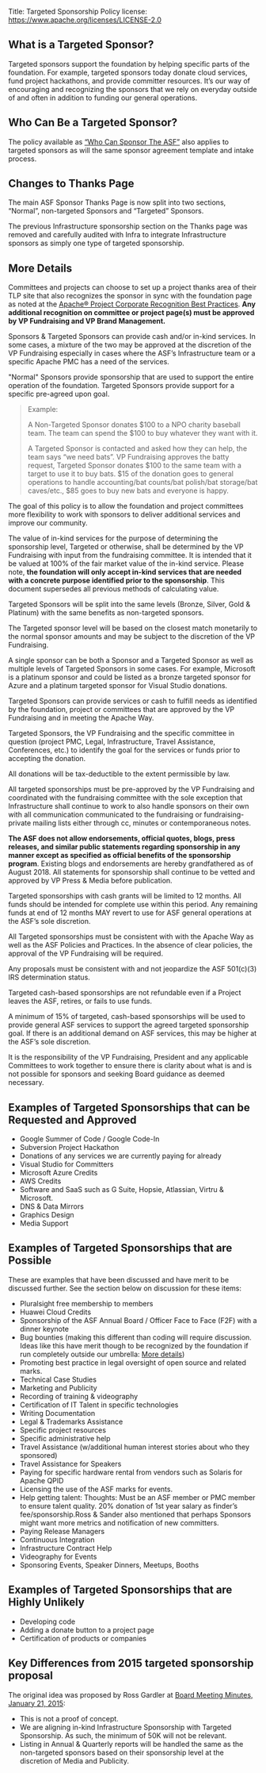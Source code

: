Title: Targeted Sponsorship Policy
license: https://www.apache.org/licenses/LICENSE-2.0



## What is a Targeted Sponsor?

Targeted sponsors support the foundation by helping specific parts of the foundation.
For example, targeted sponsors today donate cloud services, fund project hackathons,
and provide committer resources. It’s our way of encouraging and recognizing the
sponsors that we rely on everyday outside of and often in addition to funding our general
operations.

## Who Can Be a Targeted Sponsor?
The policy available as [“Who Can Sponsor The ASF”](/foundation/sponsorship.html#who-can-sponsor-the-asf)
also applies to targeted sponsors as will the same sponsor agreement
template and intake process.

## Changes to Thanks Page

The main ASF Sponsor Thanks Page is now split into two sections, “Normal”,
non-targeted Sponsors and “Targeted” Sponsors.

The previous Infrastructure sponsorship section on the Thanks page was removed and
carefully audited with Infra to integrate Infrastructure sponsors as simply one type of
targeted sponsorship.

## More Details

Committees and projects can choose to set up a project thanks area of their TLP site
that also recognizes the sponsor in sync with the foundation page as noted at
the [Apache® Project Corporate Recognition Best Practices](/foundation/marks/linking).
**Any additional recognition on committee or project page(s) must be approved by VP Fundraising and VP Brand Management.**

Sponsors & Targeted Sponsors can provide cash and/or in-kind services. In some
cases, a mixture of the two may be approved at the discretion of the VP Fundraising
especially in cases where the ASF’s Infrastructure team or a specific Apache PMC has a
need of the services.

"Normal" Sponsors provide sponsorship that are used to support the entire operation of
the foundation. Targeted Sponsors provide support for a specific pre-agreed upon goal.

> Example:
> 
> A Non-Targeted Sponsor donates $100 to a NPO charity baseball team. The
> team can spend the $100 to buy whatever they want with it.
> 
> A Targeted Sponsor is contacted and asked how they can help, the team says
> “we need bats”. VP Fundraising approves the batty request, Targeted Sponsor
> donates $100 to the same team with a target to use it to buy bats. $15 of the
> donation goes to general operations to handle accounting/bat counts/bat
> polish/bat storage/bat caves/etc., $85 goes to buy new bats and everyone is
> happy.

The goal of this policy is to allow the foundation and project committees more flexibility to
work with sponsors to deliver additional services and improve our community.

The value of in-kind services for the purpose of determining the sponsorship level,
Targeted or otherwise, shall be determined by the VP Fundraising with input from the
fundraising committee. It is intended that it be valued at 100% of the fair market value of
the in-kind service. Please note, **the foundation will only accept in-kind services that
are needed with a concrete purpose identified prior to the sponsorship**. This
document supersedes all previous methods of calculating value.

Targeted Sponsors will be split into the same levels (Bronze, Silver, Gold & Platinum)
with the same benefits as non-targeted sponsors.

The Targeted sponsor level will be based on the closest match monetarily to the normal
sponsor amounts and may be subject to the discretion of the VP Fundraising.

A single sponsor can be both a Sponsor and a Targeted Sponsor as well as multiple
levels of Targeted Sponsors in some cases. For example, Microsoft is a platinum
sponsor and could be listed as a bronze targeted sponsor for Azure and a platinum
targeted sponsor for Visual Studio donations.

Targeted Sponsors can provide services or cash to fulfill needs as identified by the
foundation, project or committees that are approved by the VP Fundraising and in
meeting the Apache Way.

Targeted Sponsors, the VP Fundraising and the specific committee in question (project
PMC, Legal, Infrastructure, Travel Assistance, Conferences, etc.) to identify the goal for
the services or funds prior to accepting the donation.

All donations will be tax-deductible to the extent permissible by law.

All targeted sponsorships must be pre-approved by the VP Fundraising and coordinated
with the fundraising committee with the sole exception that Infrastructure shall continue
to work to also handle sponsors on their own with all communication communicated to
the fundraising or fundraising-private mailing lists either through cc, minutes or
contemporaneous notes.

**The ASF does not allow endorsements, official quotes, blogs, press releases, and
similar public statements regarding sponsorship in any manner except as
specified as official benefits of the sponsorship program**. Existing blogs and
endorsements are hereby grandfathered as of August 2018. All statements for
sponsorship shall continue to be vetted and approved by VP Press & Media before
publication.

Targeted sponsorships with cash grants will be limited to 12 months. All funds should be
intended for complete use within this period. Any remaining funds at end of 12 months
MAY revert to use for ASF general operations at the ASF’s sole discretion.

All Targeted sponsorships must be consistent with with the Apache Way as well as the
ASF Policies and Practices. In the absence of clear policies, the approval of the VP
Fundraising will be required.

Any proposals must be consistent with and not jeopardize the ASF 501(c)(3) IRS
determination status.

Targeted cash-based sponsorships are not refundable even if a Project leaves the ASF,
retires, or fails to use funds.

A minimum of 15% of targeted, cash-based sponsorships will be used to provide general
ASF services to support the agreed targeted sponsorship goal. If there is an additional
demand on ASF services, this may be higher at the ASF’s sole discretion.

It is the responsibility of the VP Fundraising, President and any applicable Committees to
work together to ensure there is clarity about what is and is not possible for sponsors
and seeking Board guidance as deemed necessary.

## Examples of Targeted Sponsorships that can be Requested and Approved

- Google Summer of Code / Google Code-In
- Subversion Project Hackathon
- Donations of any services we are currently paying for already
- Visual Studio for Committers
- Microsoft Azure Credits
- AWS Credits
- Software and SaaS such as G Suite, Hopsie, Atlassian, Virtru & Microsoft.
- DNS & Data Mirrors
- Graphics Design
- Media Support

## Examples of Targeted Sponsorships that are Possible

These are examples that have been discussed and have merit to be discussed further. See the
section below on discussion for these items:

- Pluralsight free membership to members
- Huawei Cloud Credits
- Sponsorship of the ASF Annual Board / Officer Face to Face (F2F) with a dinner keynote
- Bug bounties (making this different than coding will require discussion. Ideas like this
have merit though to be recognized by the foundation if run completely outside our
umbrella: [More details](https://blogs.apache.org/foundation/entry/free_and_open_source_security))
- Promoting best practice in legal oversight of open source and related marks.
- Technical Case Studies
- Marketing and Publicity
- Recording of training & videography
- Certification of IT Talent in specific technologies
- Writing Documentation
- Legal & Trademarks Assistance
- Specific project resources
- Specific administrative help
- Travel Assistance (w/additional human interest stories about who they sponsored)
- Travel Assistance for Speakers
- Paying for specific hardware rental from vendors such as Solaris for Apache QPID
- Licensing the use of the ASF marks for events.
- Help getting talent: Thoughts: Must be an ASF member or PMC member to ensure talent
quality. 20% donation of 1st year salary as finder’s fee/sponsorship.Ross & Sander also
mentioned that perhaps Sponsors might want more metrics and notification of new
committers.
- Paying Release Managers
- Continuous Integration
- Infrastructure Contract Help
- Videography for Events
- Sponsoring Events, Speaker Dinners, Meetups, Booths

## Examples of Targeted Sponsorships that are Highly Unlikely

- Developing code
- Adding a donate button to a project page
- Certification of products or companies

## Key Differences from 2015 targeted sponsorship proposal

The original idea was proposed by Ross Gardler at
[Board Meeting Minutes, January 21, 2015](https://whimsy.apache.org/board/minutes/President.html#minutes_2015_01_21):

- This is not a proof of concept.
- We are aligning in-kind Infrastructure Sponsorship with Targeted Sponsorship. As such,
the minimum of 50K will not be relevant.
- Listing in Annual & Quarterly reports will be handled the same as the non-targeted
sponsors based on their sponsorship level at the discretion of Media and Publicity.
